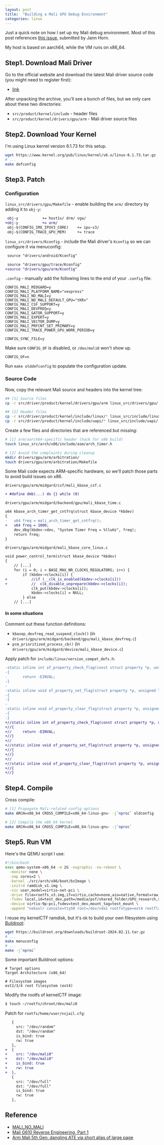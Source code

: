 ```yaml
---
layout: post
title:  "Building a Mali GPU Debug Environment"
categories: linux
---
```


Just a quick note on how I set up my Mali debug environment. Most of this post references [this issue](https://project-zero.issues.chromium.org/issues/42451673), submitted by Jann Horn.

My host is based on aarch64, while the VM runs on x86_64.

## Step1. Download Mali Driver

Go to the official website and download the latest Mali driver source code (you might need to register first):
- [link](https://developer.arm.com/downloads/-/Valhall%20Mali%204th%20Gen%20GPU%20Architecture)

After unpacking the archive, you'll see a bunch of files, but we only care about these two directories:
- `src/product/kernel/include` - header files
- `src/product/kernel/drivers/gpu/arm` - Mali driver source files

## Step2. Download Your Kernel

I'm using Linux kernel version 6.1.73 for this setup.

``` bash
wget https://www.kernel.org/pub/linux/kernel/v6.x/linux-6.1.73.tar.gz
# ...
make defconfig
```

## Step3. Patch

### Configuration

`linux_src/drivers/gpu/Makefile` - enable building the `arm/` directory by adding it to `obj-y`:
``` diff
 obj-y           += host1x/ drm/ vga/
+obj-y           += arm/
 obj-$(CONFIG_IMX_IPUV3_CORE)    += ipu-v3/
 obj-$(CONFIG_TRACE_GPU_MEM)     += trace
```

`linux_src/drivers/Kconfig` - include the Mali driver's `Kconfig` so we can configure it via menuconfig:
```diff
 source "drivers/android/Kconfig"

 source "drivers/gpu/trace/Kconfig"
+source "drivers/gpu/arm/Kconfig"
```

`.config` - manually add the following lines to the end of your `.config` file:

```
CONFIG_MALI_MIDGARD=y
CONFIG_MALI_PLATFORM_NAME="vexpress"
CONFIG_MALI_NO_MALI=y
CONFIG_MALI_NO_MALI_DEFAULT_GPU="tKRx"  
CONFIG_MALI_CSF_SUPPORT=y
CONFIG_MALI_DEVFREQ=y
CONFIG_MALI_GATOR_SUPPORT=y
CONFIG_MALI_EXPERT=y
CONFIG_MALI_VECTOR_DUMP=y
CONFIG_MALI_PRFCNT_SET_PRIMARY=y
CONFIG_MALI_TRACE_POWER_GPU_WORK_PERIOD=y

CONFIG_SYNC_FILE=y
```

Make sure `CONFIG_OF` is disabled, or `/dev/mali0` won't show up.

```
CONFIG_OF=n
```

Run `make olddefconfig` to populate the configuration update.

### Source Code

Now, copy the relevant Mali source and headers into the kernel tree:

``` bash
## [1] Source files
cp -r src/driver/product/kernel/drivers/gpu/arm linux_src/drivers/gpu/

## [2] Header files
cp -r src/driver/product/kernel/include/linux/* linux_src/include/linux/
cp -r src/driver/product/kernel/include/uapi/* linux_src/include/uapi/
```

Create a few files and directories that are referenced but missing:

``` bash
# [1] arm/aarch64-specific header (hack for x86 build)
touch linux_src/arch/x86/include/asm/arch_timer.h

# [2] Avoid the complaints during cleanup
mkdir drivers/gpu/arm/arbitration/
touch drivers/gpu/arm/arbitration/Makefile
```

Some Mali code expects ARM-specific hardware, so we'll patch those parts to avoid build issues on x86.

`drivers/gpu/arm/midgard/csf/mali_kbase_csf.c`

``` diff
+ #define dmb(...) do {} while (0)
```

`drivers/gpu/arm/midgard/backend/gpu/mali_kbase_time.c`

``` diff
u64 kbase_arch_timer_get_cntfrq(struct kbase_device *kbdev)
{
-   u64 freq = mali_arch_timer_get_cntfrq();
+   u64 freq = 1000;
    dev_dbg(kbdev->dev, "System Timer Freq = %lluHz", freq);
    return freq;
}
```

`drivers/gpu/arm/midgard/mali_kbase_core_linux.c`

``` diff
void power_control_term(struct kbase_device *kbdev)
{
	// [...]
    for (i = 0; i < BASE_MAX_NR_CLOCKS_REGULATORS; i++) {
        if (kbdev->clocks[i]) {
+           //if (__clk_is_enabled(kbdev->clocks[i]))
+           //  clk_disable_unprepare(kbdev->clocks[i]);
            clk_put(kbdev->clocks[i]);
            kbdev->clocks[i] = NULL;
        } else
	// [...]
```

#### In some situations

Comment out these function definitions:
- `kbasep_devfreq_read_suspend_clock()` (in `drivers/gpu/arm/midgard/backend/gpu/mali_kbase_devfreq.c`)
- `pcm_prioritized_process_cb()` (in `drivers/gpu/arm/midgard/device/mali_kbase_device.c`)

Apply patch for `include/linux/version_compat_defs.h`:

``` diff                                                                
-static inline int of_property_check_flag(const struct property *p, unsigned long flag)       
-{                                                                                            
-       return -EINVAL;                                                                       
-}                                                                                            
-                                                                                             
-static inline void of_property_set_flag(struct property *p, unsigned long flag)              
-{                                                                                            
-}                                                                                            
-                                                                                             
-static inline void of_property_clear_flag(struct property *p, unsigned long flag)            
-{                                                                                            
-}                                                                                            
+//static inline int of_property_check_flag(const struct property *p, unsigned long flag)     
+//{                                                                                          
+//     return -EINVAL;                                                                       
+//}                                                                                          
+//                                                                                           
+//static inline void of_property_set_flag(struct property *p, unsigned long flag)            
+//{                                                                                          
+//}                                                                                          
+//                                                                                           
+//static inline void of_property_clear_flag(struct property *p, unsigned long flag)          
+//{                                                                                          
+//}                                                                                                                                                       
```

## Step4. Compile

Cross compile:

``` bash
# [1] Propagate Mali-related config options
make ARCH=x86_64 CROSS_COMPILE=x86_64-linux-gnu- -j`nproc` oldconfig

# [2] Compile the x86_64 kernel
make ARCH=x86_64 CROSS_COMPILE=x86_64-linux-gnu- -j`nproc`
```

## Step5. Run VM

Here's the QEMU script I use:

``` bash
#!/bin/bash
exec qemu-system-x86_64 -m 2G -nographic -no-reboot \
  -monitor none \
  -smp cores=2 \
  -kernel ./src/arch/x86/boot/bzImage \
  -initrd ramdisk_v1.img \
  -nic user,model=virtio-net-pci \
  -drive file=rootfs_v3.img,if=virtio,cache=none,aio=native,format=raw,discard=on,readonly \
  -fsdev local,id=test_dev,path=/media/psf/shared_folder/GPU_research,security_model=none \
  -device virtio-9p-pci,fsdev=test_dev,mount_tag=test_mount \
  -append "nokaslr console=ttyS0 root=/dev/vda1 rootfstype=ext4 rootflags=discard ro init=/bin/bash hostname=Mali" -s
```

I reuse my kernelCTF ramdisk, but it's ok to build your own filesystem using [Buildroot](https://buildroot.org):

``` bash
wget https://buildroot.org/downloads/buildroot-2024.02.11.tar.gz
# ...
make menuconfig
# ...
make -j`nproc`
```

Some important Buildroot options:

```
# Target options
Target Architecture (x86_64)

# Filesystem images
ext2/3/4 root filesystem (ext4)
```

Modify the rootfs of kernelCTF image:
``` bash
$ touch ~/rootfs/chroot/dev/mali0
```

Patch for `rootfs/home/user/nsjail.cfg`:
``` diff
   {
     src: "/dev/random"
     dst: "/dev/random"
     is_bind: true
     rw: true
   },
+  {
+    src: "/dev/mali0"
+    dst: "/dev/mali0"
+    is_bind: true
+    rw: true
+  },
   {
     src: "/dev/full"
     dst: "/dev/full"
     is_bind: true
     rw: true
   },
```

## Reference

- [MALI_NO_MALI](https://www.c1n.org/2024/10/12/mali_no_mali/)
- [Mali G610 Reverse Engineering, Part 1](https://icecream95.gitlab.io/mali-g610-reverse-engineering-part-1.html)
- [Arm Mali 5th Gen: dangling ATE via short alias of large page](https://project-zero.issues.chromium.org/issues/42451673)

